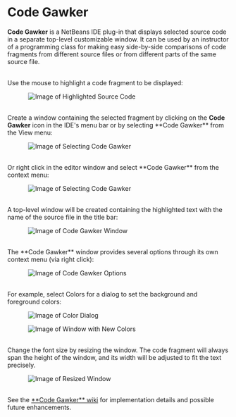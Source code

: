 # Code Gawker

**Code Gawker** is a NetBeans IDE plug-in that displays selected source code in a separate top-level customizable window. It can be used by an instructor of a programming class for making easy side-by-side comparisons of code fragments from different source files or from different parts of the same source file. 

<br>
Use the mouse to highlight a code fragment to be displayed:

&nbsp; &nbsp; &nbsp; &nbsp; &nbsp; &nbsp; ![Image of Highlighted Source Code](screenshots/highlight.png)

<br>
Create a window containing the selected fragment by clicking on the <strong>Code Gawker</strong> icon in the IDE's menu bar or by selecting **Code Gawker** from the View menu:

&nbsp; &nbsp; &nbsp; &nbsp; &nbsp; &nbsp; ![Image of Selecting Code Gawker](screenshots/menu.png)

<br>
Or right click in the editor window and select **Code Gawker** from the context menu:

&nbsp; &nbsp; &nbsp; &nbsp; &nbsp; &nbsp; ![Image of Selecting Code Gawker](screenshots/menu2.png)

<br>
A top-level window will be created containing the highlighted text with the name of the source file in the title bar:

&nbsp; &nbsp; &nbsp; &nbsp; &nbsp; &nbsp; ![Image of Code Gawker Window](screenshots/window.png)

<br>
The **Code Gawker** window provides several options through its own context menu (via right click):

&nbsp; &nbsp; &nbsp; &nbsp; &nbsp; &nbsp; ![Image of Code Gawker Options](screenshots/alwaysontop.png)

<br>
For example, select Colors for a dialog to set the background and foreground colors:

&nbsp; &nbsp; &nbsp; &nbsp; &nbsp; &nbsp; ![Image of Color Dialog](screenshots/colors.png)

&nbsp; &nbsp; &nbsp; &nbsp; &nbsp; &nbsp; ![Image of Window with New Colors](screenshots/colors2.png)

<br>
Change the font size by resizing the window. The code fragment will always span the height of the window, and its width will be adjusted to fit the text precisely. 

&nbsp; &nbsp; &nbsp; &nbsp; &nbsp; &nbsp; ![Image of Resized Window](screenshots/resize.png)

<br>
See the <a href="https://github.com/dcoles-bloomu/code-gawker/wiki">**Code Gawker** wiki</a> for implementation details and possible future enhancements.











